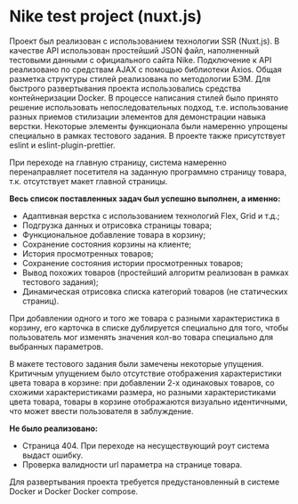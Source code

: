 # Nike test project (nuxt.js)

Проект был реализован с использованием технологии SSR (Nuxt.js). В качестве API использован простейший JSON файл, наполненный тестовыми данными с официального сайта Nike. Подключение к API реализовано по средствам AJAX с помощью библиотеки Axios. Общая разметка структуры стилей реализована по методологии БЭМ. Для быстрого развертывания проекта использовались средства контейнеризации Docker. В процессе написания стилей было принято решение использовать непоследовательных подход, т.е. использование разных приемов стилизации элементов для демонстрации навыка верстки. Некоторые элементы функционала были намеренно упрощены специально в рамках тестового задания. В проекте также присутствует eslint и eslint-plugin-prettier.

При переходе на главную страницу, система намеренно перенаправляет посетителя на заданную программно страницу товара, т.к. отсутствует макет главной страницы.

**Весь список поставленных задач был успешно выполнен, а именно:**
- Адаптивная верстка с использованием технологий Flex, Grid и т.д.;
- Подгрузка данных и отрисовка страницы товара;
- Функциональное добавление товара в корзину;
- Сохранение состояния корзины на клиенте;
- История просмотренных товаров;
- Сохранение состояния истории просмотренных товаров;
- Вывод похожих товаров (простейший алгоритм реализован в рамках тестового задания);
- Динамическая отрисовка списка категорий товаров (не статических страниц).

При добавлении одного и того же товара с разными характеристика в корзину, его карточка в списке дублируется специально для того, чтобы пользователь мог изменять значения кол-во товара специально для выбранных параметров.

В макете тестового задания были замечены некоторые упущения. Критичным упущением было отсутствие отображения характеристики цвета товара в корзине: при добавлении 2-х одинаковых товаров, со схожими характеристиками размера, но разными характеристиками цвета товара, товары в корзине отображаются визуально идентичными, что может ввести пользователя в заблуждение.

**Не было реализовано:**
- Страница 404. При переходе на несуществующий роут система выдаст ошибку.
- Проверка валидности url параметра на странице товара.

Для развертывания проекта требуется предустановленный в системе Docker и Docker Docker compose.
